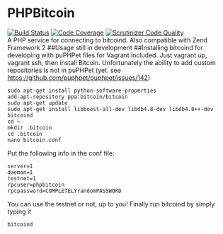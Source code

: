 # PHPBitcoin
[![Build Status](https://travis-ci.org/delboy1978uk/PHPBitcoin.png?branch=master)](https://travis-ci.org/delboy1978uk/PHPBitcoin) [![Code Coverage](https://scrutinizer-ci.com/g/delboy1978uk/PHPBitcoin/badges/coverage.png?b=master)](https://scrutinizer-ci.com/g/delboy1978uk/PHPBitcoin/?branch=master) [![Scrutinizer Code Quality](https://scrutinizer-ci.com/g/delboy1978uk/PHPBitcoin/badges/quality-score.png?b=master)](https://scrutinizer-ci.com/g/delboy1978uk/PHPBitcoin/?branch=master) <br />
A PHP service for connecting to bitcoind. Also compatible with Zend Framework 2
##Usage
still in development
##Installing bitcoind for developing with
puPHPet files for Vagrant included. Just vagrant up, vagrant ssh, then install Bitcoin. Unfortunately the ability to add custom repositories is not in puPHPet (yet. see https://github.com/puphpet/puphpet/issues/142)
```
sudo apt-get install python-software-properties
add-apt-repository ppa:bitcoin/bitcoin
sudo apt-get update
sudo apt-get install libboost-all-dev libdb4.8-dev libdb4.8++-dev bitcoind
cd ~
mkdir .bitcoin
cd .bitcoin
nano bitcoin.conf
```
Put the following info in the conf file:
```
server=1
daemon=1
testnet=1
rpcuser=phpbitcoin
rpcpassword=COMPLETELYrandomPASSWORD
```
You can use the testnet or not, up to you! Finally run bitcoind by simply typing it
```
bitcoind
```